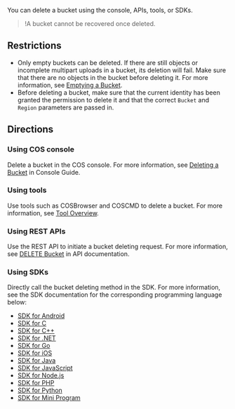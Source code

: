 You can delete a bucket using the console, APIs, tools, or SDKs.

>!A bucket cannot be recovered once deleted.

## Restrictions

- Only empty buckets can be deleted. If there are still objects or incomplete multipart uploads in a bucket, its deletion will fail. Make sure that there are no objects in the bucket before deleting it. For more information, see [Emptying a Bucket](https://intl.cloud.tencent.com/document/product/436/30926).
- Before deleting a bucket, make sure that the current identity has been granted the permission to delete it and that the correct `Bucket` and `Region` parameters are passed in.


## Directions

### Using COS console

Delete a bucket in the COS console. For more information, see [Deleting a Bucket](https://intl.cloud.tencent.com/document/product/436/30361) in Console Guide.

### Using tools

Use tools such as COSBrowser and COSCMD to delete a bucket. For more information, see [Tool Overview](https://intl.cloud.tencent.com/document/product/436/6242).

### Using REST APIs

Use the REST API to initiate a bucket deleting request. For more information, see [DELETE Bucket](https://intl.cloud.tencent.com/document/product/436/7732) in API documentation.

### Using SDKs

Directly call the bucket deleting method in the SDK. For more information, see the SDK documentation for the corresponding programming language below:

- [SDK for Android](https://intl.cloud.tencent.com/document/product/436/31463)
- [SDK for C](https://intl.cloud.tencent.com/document/product/436/31464)
- [SDK for C++](https://intl.cloud.tencent.com/document/product/436/31465)
- [SDK for .NET](https://intl.cloud.tencent.com/document/product/436/30595)
- [SDK for Go](https://intl.cloud.tencent.com/document/product/436/31466)
- [SDK for iOS](https://intl.cloud.tencent.com/document/product/436/31467)
- [SDK for Java](https://intl.cloud.tencent.com/document/product/436/31468)
- [SDK for JavaScript](https://intl.cloud.tencent.com/document/product/436/31477)
- [SDK for Node.js](https://intl.cloud.tencent.com/document/product/436/31469)
- [SDK for PHP](https://intl.cloud.tencent.com/document/product/436/31470)
- [SDK for Python](https://intl.cloud.tencent.com/document/product/436/31471)
- [SDK for Mini Program](https://www.tencentcloud.com/document/product/436/31472)

